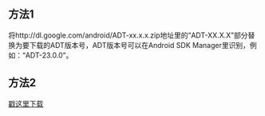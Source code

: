 ## 方法1
将http://dl.google.com/android/ADT-xx.x.x.zip地址里的“ADT-XX.X.X”部分替换为要下载的ADT版本号，ADT版本号可以在Android SDK Manager里识别，例如：“ADT-23.0.0”。

## 方法2
[戳这里下载](https://github.com/inferjay/AndroidDevTools/)
